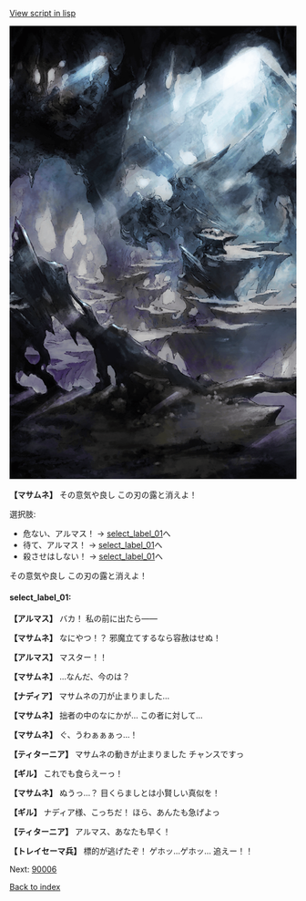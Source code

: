 [View script in lisp](../scripts/100105021.txt)

![101_cave.png](../images/backgrounds/101_cave.png)

**【マサムネ】**
その意気や良し
この刃の露と消えよ！

選択肢:
- 危ない、アルマス！ → [select_label_01](#select_label_01)へ
- 待て、アルマス！ → [select_label_01](#select_label_01)へ
- 殺させはしない！ → [select_label_01](#select_label_01)へ

その意気や良し
この刃の露と消えよ！

#### select_label_01:

**【アルマス】**
バカ！
私の前に出たら――

**【マサムネ】**
なにやつ！？
邪魔立てするなら容赦はせぬ！

**【アルマス】**
マスター！！

**【マサムネ】**
…なんだ、今のは？

**【ナディア】**
マサムネの刀が止まりました…

**【マサムネ】**
拙者の中のなにかが…
この者に対して…

**【マサムネ】**
ぐ、うわぁぁぁっ…！

**【ティターニア】**
マサムネの動きが止まりました
チャンスですっ

**【ギル】**
これでも食らえーっ！

**【マサムネ】**
ぬうっ…？
目くらましとは小賢しい真似を！

**【ギル】**
ナディア様、こっちだ！
ほら、あんたも急げよっ

**【ティターニア】**
アルマス、あなたも早く！

**【トレイセーマ兵】**
標的が逃げたぞ！
ゲホッ…ゲホッ…
追えー！！

Next: [90006](90006.md)

[Back to index](index.md)
